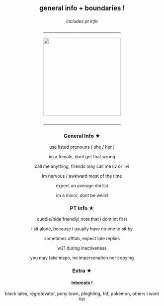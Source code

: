 ## <p align="center"> general info + boundaries !
 
*<p align="center"> includes pt info*

<p align="center"> _______________________________________

<p align="center">
<img src= https://i.pinimg.com/564x/45/91/f7/4591f7dfb0c2df4134de406a1ebd49e5.jpg width=250>

</p>

<p align="center"> _______________________________________

### <p align="center"> General Info ★
<p align="center"> use listed pronouns ( she / her )
<p align="center"> im a female, dont get that wrong
<p align="center"> call me anything, friends may call me liv or livi
<p align="center"> im nervous / awkward most of the time
<p align="center"> expect an average dni list
<p align="center"> im a minor, dont be weird

### <p align="center"> PT Info ★
<p align="center"> cuddle/hide friendly! note that i dont int first
<p align="center"> i sit alone, because i usually have no one to sit by
<p align="center"> sometimes offtab, expect late replies
<p align="center"> w21 during inactiveness
<p align="center"> you may take inspo, no impersonation nor copying

### <p align="center"> Extra ★
#### <p align="center"> Interests !
<p align="center"> block tales, regretevator, pony town, phighting, fnf, pokemon, others i wont list
